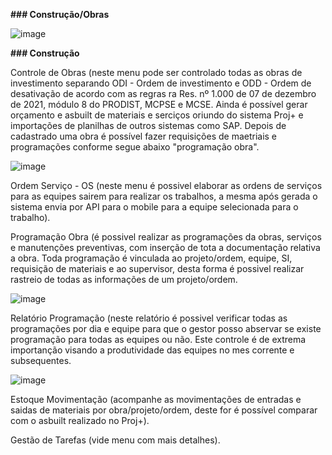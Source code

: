 **### Construção/Obras**

![image](https://github.com/user-attachments/assets/62d3b61f-e563-4f2e-a2f2-64a5851ee5a6)


**### Construção**

Controle de Obras (neste menu pode ser controlado todas as obras de investimento separando ODI - Ordem de investimento e ODD - Ordem de desativação de acordo com as regras ra Res. nº 1.000 de 07 de dezembro de 2021, módulo 8 do PRODIST, MCPSE e MCSE. Ainda é possível gerar orçamento e asbuilt de materiais e serciços oriundo do sistema Proj+ e importações de planilhas de outros sistemas como SAP. Depois de cadastrado uma obra é possível fazer requisições de maetriais e programações conforme segue abaixo "programação obra".

![image](https://github.com/user-attachments/assets/cdc3b150-a3ff-44bd-92dc-12baf4227835)

Ordem Serviço - OS (neste menu é possivel elaborar as ordens de serviços para as equipes sairem para realizar os trabalhos, a mesma após gerada o sistema envia por API para o mobile para a equipe selecionada para o trabalho).

Programação Obra (é possivel realizar as programações da obras, serviços e manutenções preventivas, com inserção de tota a documentação relativa a obra. Toda programação é vinculada ao projeto/ordem, equipe, SI, requisição de materiais e ao supervisor, desta forma é possivel realizar rastreio de todas as informações de um projeto/ordem.

![image](https://github.com/user-attachments/assets/5f27fc00-e58c-4705-884c-86a05bef9dfe)

Relatório Programação (neste relatório é possivel verificar todas as programações por dia e equipe para que o gestor posso abservar se existe programação para todas as equipes ou não. Este controle é de extrema importanção visando a produtividade das equipes no mes corrente e subsequentes.

![image](https://github.com/user-attachments/assets/a09d1a72-30cc-4b17-abf4-0f402cbb2ae0)

Estoque Movimentação (acompanhe as movimentações de entradas e saidas de materiais por obra/projeto/ordem, deste for é possível comparar com o asbuilt realizado no Proj+).

Gestão de Tarefas (vide menu com mais detalhes).